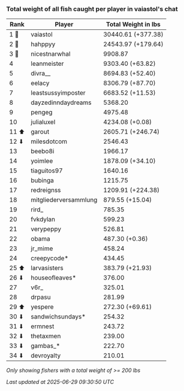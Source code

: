 ### Total weight of all fish caught per player in vaiastol's chat
| Rank | Player | Total Weight in lbs |
|------|--------|---------|
| 1 🥇  | vaiastol | 30440.61 (+377.38) |
| 2 🥈  | hahppyy | 24543.97 (+179.64) |
| 3 🥉  | nicestnarwhal | 9908.87 |
| 4  | leanmeister | 9303.40 (+63.82) |
| 5  | divra__ | 8694.83 (+52.40) |
| 6  | eelacy | 8306.79 (+87.70) |
| 7  | leastsussyimposter | 6683.52 (+11.53) |
| 8  | dayzedinndaydreams | 5368.20 |
| 9  | pengeg | 4975.48 |
| 10  | julialuxel | 4234.08 (+0.08) |
| 11 ⬆ | garout | 2605.71 (+246.74) |
| 12 ⬇ | milesdotcom | 2546.43 |
| 13  | beebo8i | 1966.17 |
| 14  | yoimlee | 1878.09 (+34.10) |
| 15  | tiaguitos97 | 1640.16 |
| 16  | bubinga | 1215.75 |
| 17  | redreignss | 1209.91 (+224.38) |
| 18  | mitgliederversammlung | 879.55 (+15.04) |
| 19  | rird_ | 785.35 |
| 20  | fvkdylan | 599.23 |
| 21  | verypeppy | 526.81 |
| 22  | obama | 487.30 (+0.36) |
| 23  | jr_mime | 458.24 |
| 24  | creepycode* | 434.45 |
| 25 ⬆ | larvasisters | 383.79 (+21.93) |
| 26 ⬇ | houseofleaves* | 376.00 |
| 27  | v6r_ | 325.01 |
| 28  | drpasu | 281.99 |
| 29 ⬆ | yespere | 272.30 (+69.61) |
| 30 ⬇ | sandwichsundays* | 254.32 |
| 31 ⬇ | ermnest | 243.72 |
| 32 ⬇ | thetaxmen | 239.00 |
| 33 ⬇ | gambas_* | 222.70 |
| 34 ⬇ | devroyalty | 210.01 |

_Only showing fishers with a total weight of >= 200 lbs_

_Last updated at 2025-06-29 09:30:50 UTC_